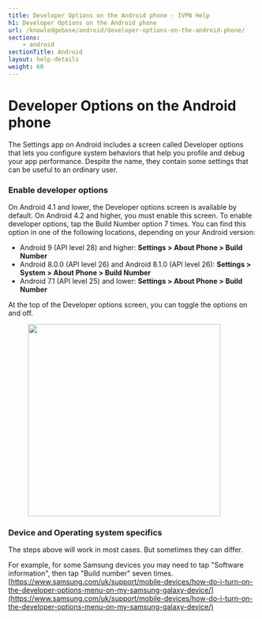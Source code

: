 ```yaml
---
title: Developer Options on the Android phone - IVPN Help
h1: Developer Options on the Android phone
url: /knowledgebase/android/developer-options-on-the-android-phone/
sections:
    - android
sectionTitle: Android
layout: help-details
weight: 60
---
```

# Developer Options on the Android phone

The Settings app on Android includes a screen called Developer options that lets you configure system behaviors that help you profile and debug your app performance. Despite the name, they contain some settings that can be useful to an ordinary user.

### Enable developer options

On Android 4.1 and lower, the Developer options screen is available by default. On Android 4.2 and higher, you must enable this screen. To enable developer options, tap the Build Number option 7 times. You can find this option in one of the following locations, depending on your Android version:

* Android 9 (API level 28) and higher: **Settings > About Phone > Build Number**
* Android 8.0.0 (API level 26) and Android 8.1.0 (API level 26): **Settings > System > About Phone > Build Number**
* Android 7.1 (API level 25) and lower: **Settings > About Phone > Build Number**

At the top of the Developer options screen, you can toggle the options on and off. 

<figure>
    <img width="390px" src="/images-static/uploads/developer-options-on-the-android-phone-1.png"> 
</figure>

### Device and Operating system specifics

The steps above will work in most cases. But sometimes they can differ.

For example, for some Samsung devices you may need to tap "Software information", then tap "Build number" seven times.  
[https://www.samsung.com/uk/support/mobile-devices/how-do-i-turn-on-the-developer-options-menu-on-my-samsung-galaxy-device/](https://www.samsung.com/uk/support/mobile-devices/how-do-i-turn-on-the-developer-options-menu-on-my-samsung-galaxy-device/)  
